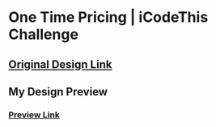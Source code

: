 # One Time Pricing | iCodeThis Challenge

## [Original Design Link](https://icodethis.com/images/projects/one_time_pricing.png)

## My Design Preview

### [Preview Link](https://htmlpreview.github.io/?https://github.com/selimbiber/Tailwind-CSS-Challenges/blob/main/OneTimePricing/index.html)
